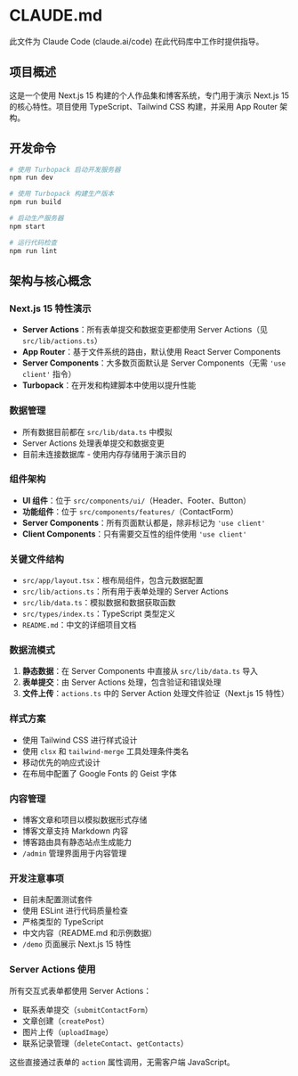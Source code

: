 # CLAUDE.md

此文件为 Claude Code (claude.ai/code) 在此代码库中工作时提供指导。

## 项目概述

这是一个使用 Next.js 15 构建的个人作品集和博客系统，专门用于演示 Next.js 15 的核心特性。项目使用 TypeScript、Tailwind CSS 构建，并采用 App Router 架构。

## 开发命令

```bash
# 使用 Turbopack 启动开发服务器
npm run dev

# 使用 Turbopack 构建生产版本
npm run build

# 启动生产服务器
npm start

# 运行代码检查
npm run lint
```

## 架构与核心概念

### Next.js 15 特性演示
- **Server Actions**：所有表单提交和数据变更都使用 Server Actions（见 `src/lib/actions.ts`）
- **App Router**：基于文件系统的路由，默认使用 React Server Components
- **Server Components**：大多数页面默认是 Server Components（无需 `'use client'` 指令）
- **Turbopack**：在开发和构建脚本中使用以提升性能

### 数据管理
- 所有数据目前都在 `src/lib/data.ts` 中模拟
- Server Actions 处理表单提交和数据变更
- 目前未连接数据库 - 使用内存存储用于演示目的

### 组件架构
- **UI 组件**：位于 `src/components/ui/`（Header、Footer、Button）
- **功能组件**：位于 `src/components/features/`（ContactForm）
- **Server Components**：所有页面默认都是，除非标记为 `'use client'`
- **Client Components**：只有需要交互性的组件使用 `'use client'`

### 关键文件结构
- `src/app/layout.tsx`：根布局组件，包含元数据配置
- `src/lib/actions.ts`：所有用于表单处理的 Server Actions
- `src/lib/data.ts`：模拟数据和数据获取函数
- `src/types/index.ts`：TypeScript 类型定义
- `README.md`：中文的详细项目文档

### 数据流模式
1. **静态数据**：在 Server Components 中直接从 `src/lib/data.ts` 导入
2. **表单提交**：由 Server Actions 处理，包含验证和错误处理
3. **文件上传**：`actions.ts` 中的 Server Action 处理文件验证（Next.js 15 特性）

### 样式方案
- 使用 Tailwind CSS 进行样式设计
- 使用 `clsx` 和 `tailwind-merge` 工具处理条件类名
- 移动优先的响应式设计
- 在布局中配置了 Google Fonts 的 Geist 字体

### 内容管理
- 博客文章和项目以模拟数据形式存储
- 博客文章支持 Markdown 内容
- 博客路由具有静态站点生成能力
- `/admin` 管理界面用于内容管理

### 开发注意事项
- 目前未配置测试套件
- 使用 ESLint 进行代码质量检查
- 严格类型的 TypeScript
- 中文内容（README.md 和示例数据）
- `/demo` 页面展示 Next.js 15 特性

### Server Actions 使用
所有交互式表单都使用 Server Actions：
- 联系表单提交（`submitContactForm`）
- 文章创建（`createPost`）
- 图片上传（`uploadImage`）
- 联系记录管理（`deleteContact`、`getContacts`）

这些直接通过表单的 `action` 属性调用，无需客户端 JavaScript。